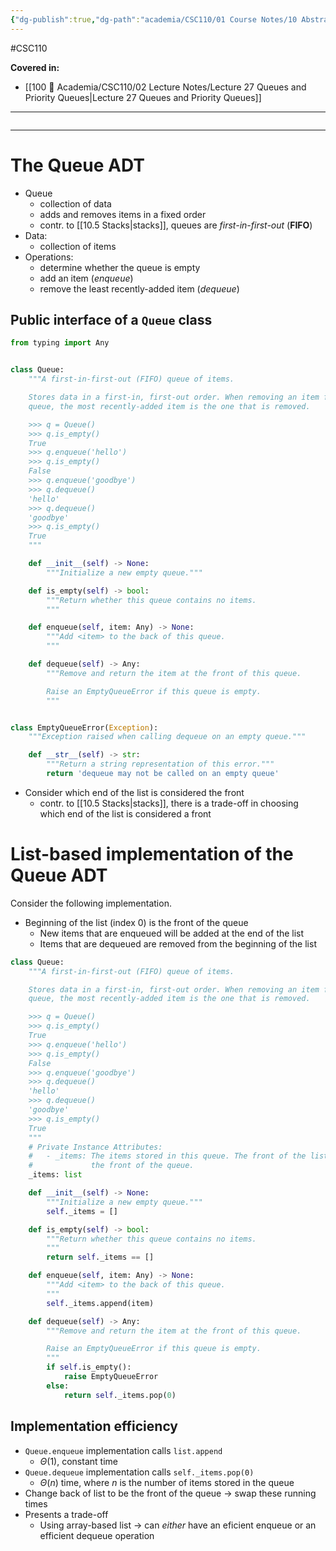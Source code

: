 ```yaml
---
{"dg-publish":true,"dg-path":"academia/CSC110/01 Course Notes/10 Abstraction, Classes, Software Design/10.7 Queues.md","permalink":"/academia/csc-110/01-course-notes/10-abstraction-classes-software-design/10-7-queues/","created":"2023-12-05T19:49:15.687-05:00","updated":"2023-12-05T20:12:14.663-05:00"}
---
```


#CSC110

**Covered in:**
- [[100 📒 Academia/CSC110/02 Lecture Notes/Lecture 27 Queues and Priority Queues\|Lecture 27 Queues and Priority Queues]]
---
```table-of-contents
```
---
# The Queue ADT

- Queue
	- collection of data
	- adds and removes items in a fixed order
	- contr. to [[10.5 Stacks|stacks]], queues are *first-in-first-out* (**FIFO**)
- Data:
	- collection of items
- Operations:
	- determine whether the queue is empty
	- add an item (*enqueue*)
	- remove the least recently-added item (*dequeue*)

## Public interface of a `Queue` class

```python
from typing import Any


class Queue:
    """A first-in-first-out (FIFO) queue of items.

    Stores data in a first-in, first-out order. When removing an item from the
    queue, the most recently-added item is the one that is removed.

    >>> q = Queue()
    >>> q.is_empty()
    True
    >>> q.enqueue('hello')
    >>> q.is_empty()
    False
    >>> q.enqueue('goodbye')
    >>> q.dequeue()
    'hello'
    >>> q.dequeue()
    'goodbye'
    >>> q.is_empty()
    True
    """

    def __init__(self) -> None:
        """Initialize a new empty queue."""

    def is_empty(self) -> bool:
        """Return whether this queue contains no items.
        """

    def enqueue(self, item: Any) -> None:
        """Add <item> to the back of this queue.
        """

    def dequeue(self) -> Any:
        """Remove and return the item at the front of this queue.

        Raise an EmptyQueueError if this queue is empty.
        """


class EmptyQueueError(Exception):
    """Exception raised when calling dequeue on an empty queue."""

    def __str__(self) -> str:
        """Return a string representation of this error."""
        return 'dequeue may not be called on an empty queue'
```

- Consider which end of the list is considered the front
	- contr. to [[10.5 Stacks|stacks]], there is a trade-off in choosing which end of the list is considered a front

# List-based implementation of the Queue ADT

Consider the following implementation.
- Beginning of the list (index 0) is the front of the queue
	- New items that are enqueued will be added at the end of the list
	- Items that are dequeued are removed from the beginning of the list

```python
class Queue:
    """A first-in-first-out (FIFO) queue of items.

    Stores data in a first-in, first-out order. When removing an item from the
    queue, the most recently-added item is the one that is removed.

    >>> q = Queue()
    >>> q.is_empty()
    True
    >>> q.enqueue('hello')
    >>> q.is_empty()
    False
    >>> q.enqueue('goodbye')
    >>> q.dequeue()
    'hello'
    >>> q.dequeue()
    'goodbye'
    >>> q.is_empty()
    True
    """
    # Private Instance Attributes:
    #   - _items: The items stored in this queue. The front of the list represents
    #             the front of the queue.
    _items: list

    def __init__(self) -> None:
        """Initialize a new empty queue."""
        self._items = []

    def is_empty(self) -> bool:
        """Return whether this queue contains no items.
        """
        return self._items == []

    def enqueue(self, item: Any) -> None:
        """Add <item> to the back of this queue.
        """
        self._items.append(item)

    def dequeue(self) -> Any:
        """Remove and return the item at the front of this queue.

        Raise an EmptyQueueError if this queue is empty.
        """
        if self.is_empty():
            raise EmptyQueueError
        else:
            return self._items.pop(0)
```

## Implementation efficiency

- `Queue.enqueue` implementation calls `list.append`
	- $\Theta (1)$, constant time
- `Queue.dequeue` implementation calls `self._items.pop(0)`
	- $\Theta (n)$ time, where $n$ is the number of items stored in the queue
- Change back of list to be the front of the queue → swap these running times
- Presents a trade-off
	- Using array-based list → can *either* have an eficient enqueue or an efficient dequeue operation